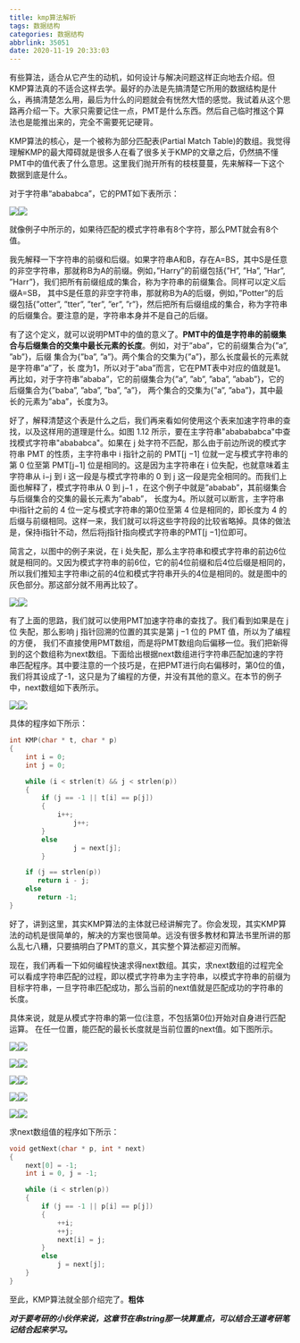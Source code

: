 ```yaml
---
title: kmp算法解析
tags: 数据结构
categories: 数据结构
abbrlink: 35051
date: 2020-11-19 20:33:03
---
```


有些算法，适合从它产生的动机，如何设计与解决问题这样正向地去介绍。但KMP算法真的不适合这样去学。最好的办法是先搞清楚它所用的数据结构是什么，再搞清楚怎么用，最后为什么的问题就会有恍然大悟的感觉。我试着从这个思路再介绍一下。大家只需要记住一点，PMT是什么东西。然后自己临时推这个算法也是能推出来的，完全不需要死记硬背。 <!--more-->

KMP算法的核心，是一个被称为部分匹配表(Partial Match Table)的数组。我觉得理解KMP的最大障碍就是很多人在看了很多关于KMP的文章之后，仍然搞不懂PMT中的值代表了什么意思。这里我们抛开所有的枝枝蔓蔓，先来解释一下这个数据到底是什么。

对于字符串“abababca”，它的PMT如下表所示：

![](https://pic1.zhimg.com/50/v2-e905ece7e7d8be90afc62fe9595a9b0f_hd.jpg?source=1940ef5c)![](https://pic1.zhimg.com/80/v2-e905ece7e7d8be90afc62fe9595a9b0f_1440w.jpg?source=1940ef5c)

就像例子中所示的，如果待匹配的模式字符串有8个字符，那么PMT就会有8个值。

我先解释一下字符串的前缀和后缀。如果字符串A和B，存在A=BS，其中S是任意的非空字符串，那就称B为A的前缀。例如，”Harry”的前缀包括{”H”, ”Ha”, ”Har”, ”Harr”}，我们把所有前缀组成的集合，称为字符串的前缀集合。同样可以定义后缀A=SB， 其中S是任意的非空字符串，那就称B为A的后缀，例如，”Potter”的后缀包括{”otter”, ”tter”, ”ter”, ”er”, ”r”}，然后把所有后缀组成的集合，称为字符串的后缀集合。要注意的是，字符串本身并不是自己的后缀。

有了这个定义，就可以说明PMT中的值的意义了。**PMT中的值是字符串的前缀集合与后缀集合的交集中最长元素的长度**。例如，对于”aba”，它的前缀集合为{”a”, ”ab”}，后缀 集合为{”ba”, ”a”}。两个集合的交集为{”a”}，那么长度最长的元素就是字符串”a”了，长 度为1，所以对于”aba”而言，它在PMT表中对应的值就是1。再比如，对于字符串”ababa”，它的前缀集合为{”a”, ”ab”, ”aba”, ”abab”}，它的后缀集合为{”baba”, ”aba”, ”ba”, ”a”}， 两个集合的交集为{”a”, ”aba”}，其中最长的元素为”aba”，长度为3。

好了，解释清楚这个表是什么之后，我们再来看如何使用这个表来加速字符串的查找，以及这样用的道理是什么。如图 1.12 所示，要在主字符串"ababababca"中查找模式字符串"abababca"。如果在 j 处字符不匹配，那么由于前边所说的模式字符串 PMT 的性质，主字符串中 i 指针之前的 PMT[j −1] 位就一定与模式字符串的第 0 位至第 PMT[j−1] 位是相同的。这是因为主字符串在 i 位失配，也就意味着主字符串从 i−j 到 i 这一段是与模式字符串的 0 到 j 这一段是完全相同的。而我们上面也解释了，模式字符串从 0 到 j−1 ，在这个例子中就是”ababab”，其前缀集合与后缀集合的交集的最长元素为”abab”， 长度为4。所以就可以断言，主字符串中i指针之前的 4 位一定与模式字符串的第0位至第 4 位是相同的，即长度为 4 的后缀与前缀相同。这样一来，我们就可以将这些字符段的比较省略掉。具体的做法是，保持i指针不动，然后将j指针指向模式字符串的PMT[j −1]位即可。

简言之，以图中的例子来说，在 i 处失配，那么主字符串和模式字符串的前边6位就是相同的。又因为模式字符串的前6位，它的前4位前缀和后4位后缀是相同的，所以我们推知主字符串i之前的4位和模式字符串开头的4位是相同的。就是图中的灰色部分。那这部分就不用再比较了。

![](https://pic1.zhimg.com/50/v2-03a0d005badd0b8e7116d8d07947681c_hd.jpg?source=1940ef5c)![](https://pic1.zhimg.com/80/v2-03a0d005badd0b8e7116d8d07947681c_1440w.jpg?source=1940ef5c)

有了上面的思路，我们就可以使用PMT加速字符串的查找了。我们看到如果是在 j 位 失配，那么影响 j 指针回溯的位置的其实是第 j −1 位的 PMT 值，所以为了编程的方便， 我们不直接使用PMT数组，而是将PMT数组向后偏移一位。我们把新得到的这个数组称为next数组。下面给出根据next数组进行字符串匹配加速的字符串匹配程序。其中要注意的一个技巧是，在把PMT进行向右偏移时，第0位的值，我们将其设成了-1，这只是为了编程的方便，并没有其他的意义。在本节的例子中，next数组如下表所示。

![](https://pic2.zhimg.com/50/v2-40b4885aace7b31499da9b90b7c46ed3_hd.jpg?source=1940ef5c)![](https://pic2.zhimg.com/80/v2-40b4885aace7b31499da9b90b7c46ed3_1440w.jpg?source=1940ef5c)

具体的程序如下所示：

```cpp
int KMP(char * t, char * p) 
{
	int i = 0; 
	int j = 0;

	while (i < strlen(t) && j < strlen(p))
	{
		if (j == -1 || t[i] == p[j]) 
		{
			i++;
           		j++;
		}
	 	else 
           		j = next[j];
    	}

    if (j == strlen(p))
       return i - j;
    else 
       return -1;
}

```

好了，讲到这里，其实KMP算法的主体就已经讲解完了。你会发现，其实KMP算法的动机是很简单的，解决的方案也很简单。远没有很多教材和算法书里所讲的那么乱七八糟，只要搞明白了PMT的意义，其实整个算法都迎刃而解。

现在，我们再看一下如何编程快速求得next数组。其实，求next数组的过程完全可以看成字符串匹配的过程，即以模式字符串为主字符串，以模式字符串的前缀为目标字符串，一旦字符串匹配成功，那么当前的next值就是匹配成功的字符串的长度。

具体来说，就是从模式字符串的第一位(注意，不包括第0位)开始对自身进行匹配运算。 在任一位置，能匹配的最长长度就是当前位置的next值。如下图所示。

![](https://pic1.zhimg.com/50/v2-645f3ec49836d3c680869403e74f7934_hd.jpg?source=1940ef5c)![](https://pic1.zhimg.com/80/v2-645f3ec49836d3c680869403e74f7934_1440w.jpg?source=1940ef5c)

![](https://pic4.zhimg.com/50/v2-06477b79eadce2d7d22b4410b0d49aba_hd.jpg?source=1940ef5c)![](https://pic4.zhimg.com/80/v2-06477b79eadce2d7d22b4410b0d49aba_1440w.jpg?source=1940ef5c)

![](https://pic4.zhimg.com/50/v2-8a1a205df5cad7ab2f07498484a54a89_hd.jpg?source=1940ef5c)![](https://pic4.zhimg.com/80/v2-8a1a205df5cad7ab2f07498484a54a89_1440w.jpg?source=1940ef5c)

![](https://pic1.zhimg.com/50/v2-f2b50c15e7744a7b358154610204cc62_hd.jpg?source=1940ef5c)![](https://pic1.zhimg.com/80/v2-f2b50c15e7744a7b358154610204cc62_1440w.jpg?source=1940ef5c)

![](https://pic4.zhimg.com/50/v2-bd42e34a9266717b63706087a81092ac_hd.jpg?source=1940ef5c)![](https://pic4.zhimg.com/80/v2-bd42e34a9266717b63706087a81092ac_1440w.jpg?source=1940ef5c)

求next数组值的程序如下所示：

```cpp
void getNext(char * p, int * next)
{
	next[0] = -1;
	int i = 0, j = -1;

	while (i < strlen(p))
	{ 
		if (j == -1 || p[i] == p[j])
		{
			++i;
			++j;
			next[i] = j;
		}	
		else
			j = next[j];
	}
}

```

至此，KMP算法就全部介绍完了。**粗体**

***对于要考研的小伙伴来说，这章节在串string那一块算重点，可以结合王道考研笔记结合起来学习。***


